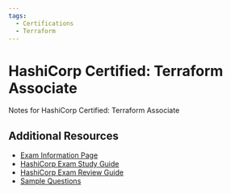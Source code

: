 ```yaml
---
tags:
  - Certifications
  - Terraform
---
```


# HashiCorp Certified: Terraform Associate

Notes for HashiCorp Certified: Terraform Associate

## Additional Resources

- [Exam Information Page](https://www.hashicorp.com/certification/terraform-associate)
- [HashiCorp Exam Study Guide](https://developer.hashicorp.com/terraform/tutorials/certification-003/associate-study-003)
- [HashiCorp Exam Review Guide](https://developer.hashicorp.com/terraform/tutorials/certification-003/associate-review-003)
- [Sample Questions](https://developer.hashicorp.com/terraform/tutorials/certification-003/associate-questions)
